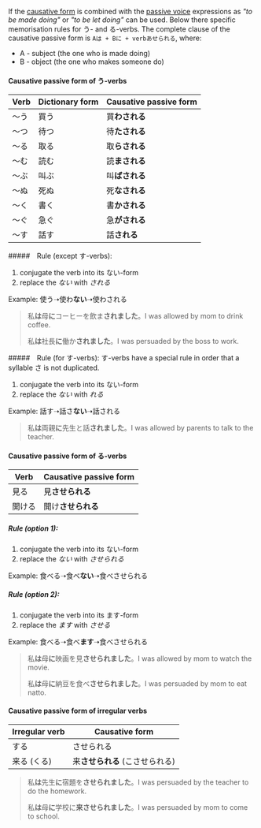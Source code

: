 If the [causative form](99) is combined with the [passive voice](137) expressions as *"to be made doing"* or *"to be let doing"* can be used. Below there specific memorisation rules for う- and る-verbs.
The complete clause of the causative passive form is `Aは + Bに + verbあせられる`, where:
- A - subject (the one who is made doing)
- B - object (the one who makes someone do)

#### Causative passive form of う-verbs
|Verb|Dictionary form|Causative passive form|
|-|-|-|
|～う|買う|買**わされる**|
|～つ|待つ|待**たされる**|
|～る|取る|取**らされる**|
|～む|読む|読**まされる**|
|～ぶ|叫ぶ|叫**ばされる**|
|～ぬ|死ぬ|死**なされる**|
|～く|書く|書**かされる**|
|～ぐ|急ぐ|急**がされる**|
|～す|話す|話**される**|

#####　Rule (except す-verbs):
1) conjugate the verb into its ない-form
2) replace the *ない* with *される*

Example: 使う➝使わ**ない**➝使わされる

>私**は**母**に**コーヒーを飲ま**されました**。I was allowed by mom to drink coffee.
>
>私**は**社長**に**働か**されました**。I was persuaded by the boss to work.

#####　Rule (for す-verbs):
す-verbs have a special rule in order that a syllable さ is not duplicated.
1) conjugate the verb into its ない-form
2) replace the *ない* with *れる*

Example: 話す➝話さ**ない**➝話される

>私**は**両親**に**先生と話**されました**。I was allowed by parents to talk to the teacher.

#### Causative passive form of る-verbs
|Verb|Causative passive form|
|-|-|
|見る|見**させられる**|
|開ける|開け**させられる**|

##### Rule (option 1):
1) conjugate the verb into its ない-form
2) replace the *ない* with *させられる*

Example: 食べる➝食べ**ない**➝食べさせられる

##### Rule (option 2):
1) conjugate the verb into its ます-form
2) replace the *ます* with *させる*

Example: 食べる➝食べ**ます**➝食べさせられる

>私**は**母**に**映画を見**させられました**。I was allowed by mom to watch the movie.
>
>私**は**母**に**納豆を食べ**させられました**。I was persuaded by mom to eat natto.

#### Causative passive form of irregular verbs
|Irregular verb|Causative form|
|-|-|
|する|させられる|
|来る (くる)|来**させられる** (こさせられる)|

>私**は**先生**に**宿題を**させられました**。I was persuaded by the teacher to do the homework.
>
>私**は**母**に**学校に**来させられました**。I was persuaded by mom to come to school.